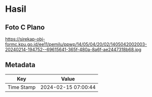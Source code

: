 # Hasil

## Foto C Plano

https://sirekap-obj-formc.kpu.go.id/ee11/pemilu/ppwp/14/05/04/20/02/1405042002003-20240214-194752--69615641-365f-480a-8a6f-ae2447318b68.jpg


## Metadata

| Key        | Value               |
| ---------- | ------------------- |
| Time Stamp | 2024-02-15 07:00:44 |



